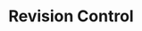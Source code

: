 <link rel="stylesheet" href="{{baseUrl}}/css/textbook.css">

<div class="website-content">

# Revision Control

<div id="main">

<include src="what/embed.md" />
<include src="otherNames/embed.md" />
<include src="repositories/embed.md" />
<include src="savingHistory/embed.md" />
<include src="usingHistory/embed.md" />
<include src="remoteRepositories/embed.md" />
<include src="branching/embed.md" />
<include src="drcsVsCrcs/embed.md" />
<include src="forkingWorkflow/embed.md" />
<include src="featureBranchFlow/embed.md" />
<include src="centralisedFlow/embed.md" />

</div>

</div>
